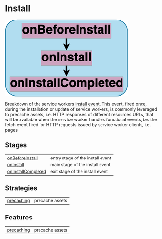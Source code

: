 # Install

![Stages for the install event](../images/installstages.png)

Breakdown of the service workers [install event](https://developer.mozilla.org/en-US/docs/Web/API/ServiceWorkerGlobalScope/install_event). This event, fired once, during the installation or update of service workers, is commonly leveraged to precache assets, i.e. HTTP responses of different resources URLs, that will be available when the service worker handles functional events, i.e. the fetch event fired for HTTP requests issued by service worker clients, i.e. pages



## Stages
|||
|--|--|
[onBeforeInstall](../stages/onBeforeInstall.md) | entry stage of the install event 
[onInstall](../stages/onInstall.md) | main stage of the install event 
[onInstallCompleted](../stages/onInstallCompleted.md) | exit stage of the install event 

## Strategies
|||
|--|--|
[precaching](../strategies/precaching.md) | precache assets


## Features
|||
|--|--|
[precaching](../features/precaching.md) | precache assets


